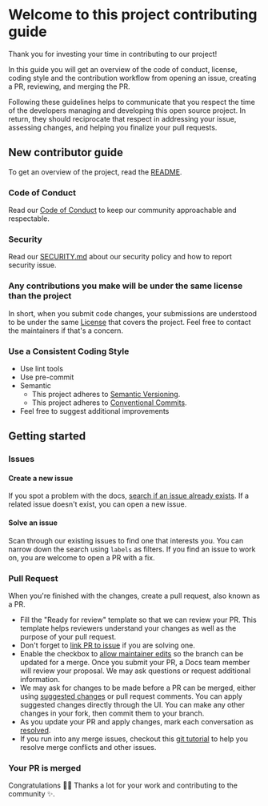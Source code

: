 # Welcome to this project contributing guide

Thank you for investing your time in contributing to our project!

In this guide you will get an overview of the code of conduct, license, coding style and the contribution workflow from opening an issue, creating a PR, reviewing, and merging the PR.

Following these guidelines helps to communicate that you respect the time of the developers managing and developing this open source project. In return, they should reciprocate that respect in addressing your issue, assessing changes, and helping you finalize your pull requests.

## New contributor guide

To get an overview of the project, read the [README](README.md).

### Code of Conduct

Read our [Code of Conduct](./.github/CODE_OF_CONDUCT.md) to keep our community approachable and respectable.

### Security

Read our [SECURITY.md](./SECURITY.md) about our security policy and how to report security issue.

### Any contributions you make will be under the same license than the project

In short, when you submit code changes, your submissions are understood to be under the same [License](./LICENSE.md) that covers the project. Feel free to contact the maintainers if that's a concern.

### Use a Consistent Coding Style

* Use lint tools
* Use pre-commit
* Semantic
  * This project adheres to [Semantic Versioning](https://semver.org/spec/v2.0.0.html).
  * This project adheres to [Conventional Commits](https://www.conventionalcommits.org/en/v1.0.0/).
* Feel free to suggest additional improvements

## Getting started

### Issues

#### Create a new issue

If you spot a problem with the docs, [search if an issue already exists](https://docs.github.com/en/github/searching-for-information-on-github/searching-on-github/searching-issues-and-pull-requests#search-by-the-title-body-or-comments). If a related issue doesn't exist, you can open a new issue.

#### Solve an issue

Scan through our existing issues to find one that interests you. You can narrow down the search using `labels` as filters. If you find an issue to work on, you are welcome to open a PR with a fix.

### Pull Request

When you're finished with the changes, create a pull request, also known as a PR.
* Fill the "Ready for review" template so that we can review your PR. This template helps reviewers understand your changes as well as the purpose of your pull request.
* Don't forget to [link PR to issue](https://docs.github.com/en/issues/tracking-your-work-with-issues/linking-a-pull-request-to-an-issue) if you are solving one.
* Enable the checkbox to [allow maintainer edits](https://docs.github.com/en/github/collaborating-with-issues-and-pull-requests/allowing-changes-to-a-pull-request-branch-created-from-a-fork) so the branch can be updated for a merge.
Once you submit your PR, a Docs team member will review your proposal. We may ask questions or request additional information.
* We may ask for changes to be made before a PR can be merged, either using [suggested changes](https://docs.github.com/en/github/collaborating-with-issues-and-pull-requests/incorporating-feedback-in-your-pull-request) or pull request comments. You can apply suggested changes directly through the UI. You can make any other changes in your fork, then commit them to your branch.
* As you update your PR and apply changes, mark each conversation as [resolved](https://docs.github.com/en/github/collaborating-with-issues-and-pull-requests/commenting-on-a-pull-request#resolving-conversations).
* If you run into any merge issues, checkout this [git tutorial](https://github.com/skills/resolve-merge-conflicts) to help you resolve merge conflicts and other issues.

### Your PR is merged

Congratulations :tada::tada:
Thanks a lot for your work and contributing to the community :sparkles:.

<!-- Template references -->
<!--
https://docs.github.com/en/communities/setting-up-your-project-for-healthy-contributions/setting-guidelines-for-repository-contributors
https://github.com/github/docs/blob/main/CONTRIBUTING.md
https://github.com/nayafia/contributing-template/blob/master/CONTRIBUTING-template.md
https://gist.github.com/briandk/3d2e8b3ec8daf5a27a62
https://mozillascience.github.io/working-open-workshop/contributing/
-->
